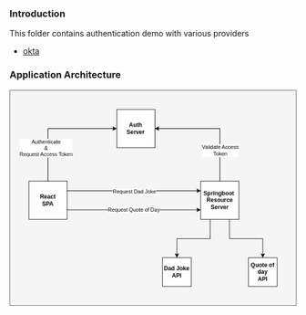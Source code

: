 ### Introduction

This folder contains authentication demo with various providers

- [okta](./okta/)

### Application Architecture

![App architecture](./app-architecture.png)
